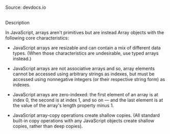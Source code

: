 Source: devdocs.io
<br><br>

Description

In JavaScript, arrays aren't primitives but are instead Array objects with the following core characteristics:

  * JavaScript arrays are resizable and can contain a mix of different data types. (When those characteristics are undesirable, use typed arrays instead.)

  * JavaScript arrays are not associative arrays and so, array elements cannot be accessed using arbitrary strings as indexes, but must be accessed using nonnegative integers (or their respective string form) as indexes.

  * JavaScript arrays are zero-indexed: the first element of an array is at index 0, the second is at index 1, and so on — and the last element is at the value of the array's length property minus 1.

  * JavaScript array-copy operations create shallow copies. (All standard built-in copy operations with any JavaScript objects create shallow copies, rather than deep copies).

